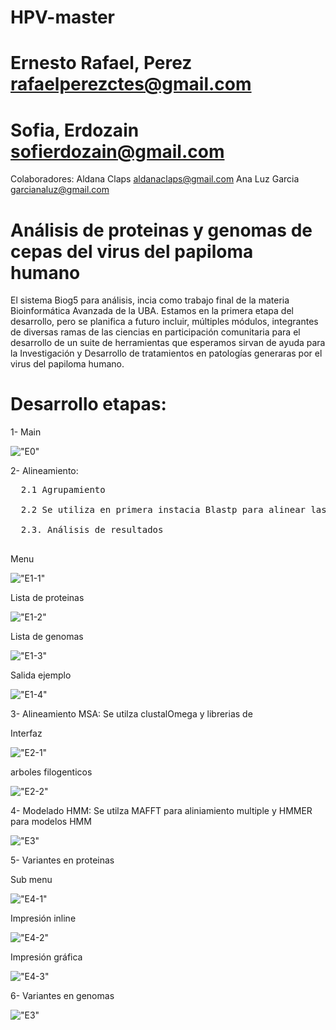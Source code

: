# HPV-master

# Ernesto Rafael, Perez rafaelperezctes@gmail.com 
# Sofia, Erdozain sofierdozain@gmail.com

Colaboradores: Aldana Claps aldanaclaps@gmail.com Ana Luz Garcia garcianaluz@gmail.com
# Análisis de proteinas y genomas de cepas del virus del papiloma humano

El sistema Biog5 para análisis, incia como trabajo final de la materia Bioinformática Avanzada de la UBA. Estamos en la primera etapa del desarrollo, pero se planifica a futuro incluir, múltiples módulos, integrantes de diversas ramas de las ciencias en participación comunitaria para el desarrollo de un suite de herramientas que esperamos sirvan de ayuda para la Investigación y Desarrollo de tratamientos en patologías generaras por el virus del papiloma humano.

# Desarrollo etapas:

1- Main 

!["E0"](https://github.com/biog5/HPV-master/blob/main/IMG/FrontEnd/A-R0.png)

2- Alineamiento: 
<pre>
  2.1 Agrupamiento
  
  2.2 Se utiliza en primera instacia Blastp para alinear las proteinas de cepas de alto riesgo contra las demas cepas
  
  2.3. Análisis de resultados
  
</pre>
Menu

!["E1-1"](https://github.com/biog5/HPV-master/blob/main/IMG/FrontEnd/A-R1-1.png)

Lista de proteinas

!["E1-2"](https://github.com/biog5/HPV-master/blob/main/IMG/FrontEnd/A-R1-2.png)

Lista de genomas

!["E1-3"](https://github.com/biog5/HPV-master/blob/main/IMG/FrontEnd/A-R1-3.png)

Salida ejemplo

!["E1-4"](https://github.com/biog5/HPV-master/blob/main/IMG/FrontEnd/A-R1-4.png)

3- Alineamiento MSA: Se utilza clustalOmega y librerias de

Interfaz 

!["E2-1"](https://github.com/biog5/HPV-master/blob/main/IMG/FrontEnd/A-R2-1.png)


arboles filogenticos

!["E2-2"](https://github.com/biog5/HPV-master/blob/main/IMG/FrontEnd/A-R2-2.png)

4- Modelado HMM: Se utilza MAFFT para aliniamiento multiple y HMMER para modelos HMM

!["E3"](https://github.com/biog5/HPV-master/blob/main/IMG/FrontEnd/A-R3.png)

5- Variantes en proteinas

Sub menu
 
!["E4-1"](https://github.com/biog5/HPV-master/blob/main/IMG/FrontEnd/A-R4-1.png)

Impresión inline

!["E4-2"](https://github.com/biog5/HPV-master/blob/main/IMG/FrontEnd/A-R4-2.png)

Impresión gráfica

!["E4-3"](https://github.com/biog5/HPV-master/blob/main/IMG/FrontEnd/A-R4-3.png)

6- Variantes en genomas

!["E3"](https://github.com/biog5/HPV-master/blob/main/IMG/FrontEnd/A-R5.png)
